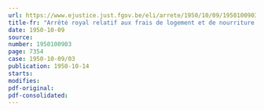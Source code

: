 ```yaml
---
url: https://www.ejustice.just.fgov.be/eli/arrete/1950/10/09/1950100903/justel
title-fr: "Arrêté royal relatif aux frais de logement et de nourriture des militaires appointés de la force navale (abrogé par AR 15-01-1962, art. 25)"
date: 1950-10-09
source:
number: 1950100903
page: 7354
case: 1950-10-09/03
publication: 1950-10-14
starts:
modifies:
pdf-original:
pdf-consolidated:
---
```



